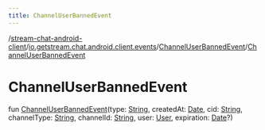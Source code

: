```yaml
---
title: ChannelUserBannedEvent
---
```

/[stream-chat-android-client](../../index.md)/[io.getstream.chat.android.client.events](../index.md)/[ChannelUserBannedEvent](index.md)/[ChannelUserBannedEvent](ChannelUserBannedEvent.md)  
  
  
  
# ChannelUserBannedEvent  
fun [ChannelUserBannedEvent](ChannelUserBannedEvent.md)(type: [String](https://kotlinlang.org/api/latest/jvm/stdlib/kotlin/-string/index.html), createdAt: [Date](https://developer.android.com/reference/kotlin/java/util/Date.html), cid: [String](https://kotlinlang.org/api/latest/jvm/stdlib/kotlin/-string/index.html), channelType: [String](https://kotlinlang.org/api/latest/jvm/stdlib/kotlin/-string/index.html), channelId: [String](https://kotlinlang.org/api/latest/jvm/stdlib/kotlin/-string/index.html), user: [User](../../io.getstream.chat.android.client.models/User/index.md), expiration: [Date](https://developer.android.com/reference/kotlin/java/util/Date.html)?)
